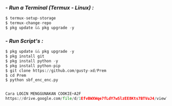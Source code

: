 ### - *Run a Terminal (Termux - Linux) :*
```python
$ termux-setup-storage
$ termux-change-repo
$ pkg update && pkg upgrade -y
```

### - *Run Script's :*
```python
$ pkg update && pkg upgrade -y
$ pkg install git
$ pkg install python -y
$ pkg install python-pip
$ git clone https://github.com/gusty-xd/Prem
$ cd Prem
$ python sbf_enc_enc.py


Cara LOGIN MENGGUNAKAN COOKIE+A2F
https://drive.google.com/file/d/1EfvBWXWqe7fLdY7wSlzEE8Kts7BTVuJ4/view?usp=drive_link
```
